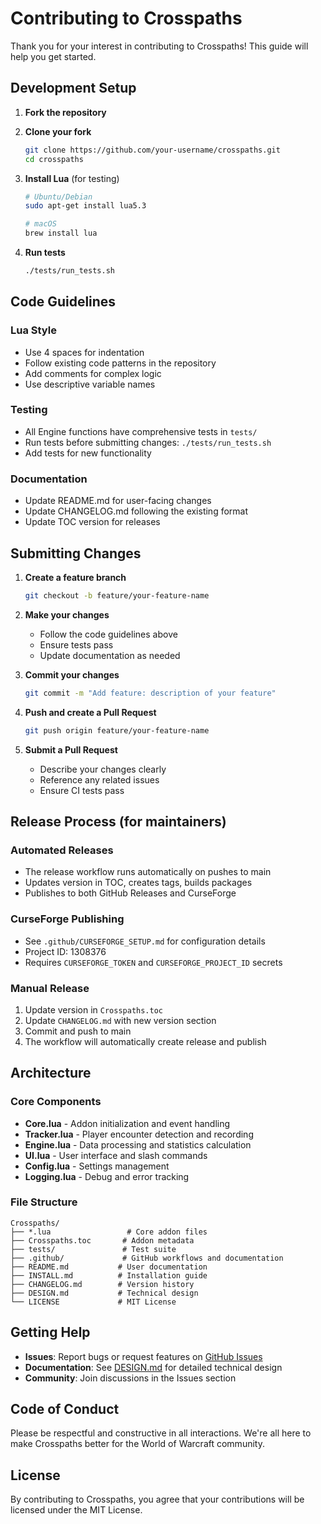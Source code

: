 # Contributing to Crosspaths

Thank you for your interest in contributing to Crosspaths! This guide will help you get started.

## Development Setup

1. **Fork the repository**
2. **Clone your fork**
   ```bash
   git clone https://github.com/your-username/crosspaths.git
   cd crosspaths
   ```

3. **Install Lua** (for testing)
   ```bash
   # Ubuntu/Debian
   sudo apt-get install lua5.3
   
   # macOS
   brew install lua
   ```

4. **Run tests**
   ```bash
   ./tests/run_tests.sh
   ```

## Code Guidelines

### Lua Style
- Use 4 spaces for indentation
- Follow existing code patterns in the repository
- Add comments for complex logic
- Use descriptive variable names

### Testing
- All Engine functions have comprehensive tests in `tests/`
- Run tests before submitting changes: `./tests/run_tests.sh`
- Add tests for new functionality

### Documentation
- Update README.md for user-facing changes
- Update CHANGELOG.md following the existing format
- Update TOC version for releases

## Submitting Changes

1. **Create a feature branch**
   ```bash
   git checkout -b feature/your-feature-name
   ```

2. **Make your changes**
   - Follow the code guidelines above
   - Ensure tests pass
   - Update documentation as needed

3. **Commit your changes**
   ```bash
   git commit -m "Add feature: description of your feature"
   ```

4. **Push and create a Pull Request**
   ```bash
   git push origin feature/your-feature-name
   ```

5. **Submit a Pull Request**
   - Describe your changes clearly
   - Reference any related issues
   - Ensure CI tests pass

## Release Process (for maintainers)

### Automated Releases
- The release workflow runs automatically on pushes to main
- Updates version in TOC, creates tags, builds packages
- Publishes to both GitHub Releases and CurseForge

### CurseForge Publishing
- See `.github/CURSEFORGE_SETUP.md` for configuration details
- Project ID: 1308376
- Requires `CURSEFORGE_TOKEN` and `CURSEFORGE_PROJECT_ID` secrets

### Manual Release
1. Update version in `Crosspaths.toc`
2. Update `CHANGELOG.md` with new version section
3. Commit and push to main
4. The workflow will automatically create release and publish

## Architecture

### Core Components
- **Core.lua** - Addon initialization and event handling
- **Tracker.lua** - Player encounter detection and recording
- **Engine.lua** - Data processing and statistics calculation
- **UI.lua** - User interface and slash commands
- **Config.lua** - Settings management
- **Logging.lua** - Debug and error tracking

### File Structure
```
Crosspaths/
├── *.lua                 # Core addon files
├── Crosspaths.toc       # Addon metadata
├── tests/               # Test suite
├── .github/             # GitHub workflows and documentation
├── README.md           # User documentation
├── INSTALL.md          # Installation guide
├── CHANGELOG.md        # Version history
├── DESIGN.md           # Technical design
└── LICENSE             # MIT License
```

## Getting Help

- **Issues**: Report bugs or request features on [GitHub Issues](https://github.com/djdefi/crosspaths/issues)
- **Documentation**: See [DESIGN.md](DESIGN.md) for detailed technical design
- **Community**: Join discussions in the Issues section

## Code of Conduct

Please be respectful and constructive in all interactions. We're all here to make Crosspaths better for the World of Warcraft community.

## License

By contributing to Crosspaths, you agree that your contributions will be licensed under the MIT License.